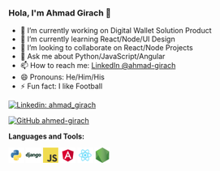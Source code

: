  ### Hola, I'm Ahmad Girach 👋

- 🔭 I’m currently working on Digital Wallet Solution Product
- 🌱 I’m currently learning React/Node/UI Design
- 👯 I’m looking to collaborate on React/Node Projects
- 💬 Ask me about Python/JavaScript/Angular
- 📫 How to reach me: [LinkedIn @ahmad-girach](https://linkedin.com/ahmad-girach/in/7bb22aa4)
- 😄 Pronouns: He/Him/His
- ⚡ Fun fact: I like Football
<!--- 🤔 I’m looking for help with ...-->

[![Linkedin: ahmad_girach](https://img.shields.io/badge/ahmad_girach-blue?style=flat-square&logo=Linkedin&logoColor=white&link=https://linkedin.com/ahmad-girach/in/7bb22aa4)](https://linkedin.com/ahmad-girach/in/7bb22aa4)

[![GitHub ahmed-girach](https://img.shields.io/github/followers/ahmed-girach?label=follow&style=social)](https://github.com/ahmed-girach)

**Languages and Tools:**

<code><img height="30" src="https://raw.githubusercontent.com/github/explore/80688e429a7d4ef2fca1e82350fe8e3517d3494d/topics/python/python.png"></code>
<code><img height="30" src="https://raw.githubusercontent.com/github/explore/80688e429a7d4ef2fca1e82350fe8e3517d3494d/topics/django/django.png"></code>
<code><img height="30" src="https://raw.githubusercontent.com/github/explore/80688e429a7d4ef2fca1e82350fe8e3517d3494d/topics/javascript/javascript.png"></code>
<code><img height="30" src="https://raw.githubusercontent.com/github/explore/80688e429a7d4ef2fca1e82350fe8e3517d3494d/topics/angular/angular.png"></code>
<code><img height="30" src="https://raw.githubusercontent.com/github/explore/80688e429a7d4ef2fca1e82350fe8e3517d3494d/topics/react/react.png"></code>
<code><img height="30" src="https://raw.githubusercontent.com/github/explore/80688e429a7d4ef2fca1e82350fe8e3517d3494d/topics/nodejs/nodejs.png"></code>
